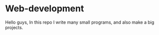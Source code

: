 # Web-development
Hello guys, In this repo I write many small programs, and also make a big projects.
